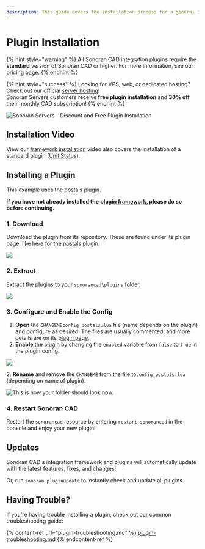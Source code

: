 ```yaml
---
description: This guide covers the installation process for a general integration plugin.
---
```


# Plugin Installation

{% hint style="warning" %}
All Sonoran CAD integration plugins require the **standard** version of Sonoran CAD or higher. For more information, see our [pricing ](../../../pricing/faq/)page.
{% endhint %}

{% hint style="success" %}
Looking for VPS, web, or dedicated hosting? Check out our official [server hosting](../../../other-products/server-hosting.md)!\
Sonoran Servers customers receive **free plugin installation** and **30% off** their monthly CAD subscription!
{% endhint %}

![Sonoran Servers - Discount and Free Plugin Installation](../../../.gitbook/assets/banner\_3.png)

## Installation Video

View our [framework installation](https://youtu.be/EsQWGnyrvm8) video also covers the installation of a standard plugin ([Unit Status](../available-plugins/unit-status.md)).

## Installing a Plugin

This example uses the postals plugin.

**If you have not already installed the** [**plugin framework**](../framework-installation.md)**, please do so before continuing.**

### 1. Download

Download the plugin from its repository. These are found under its plugin page, like [here](../available-plugins/postals.md) for the postals plugin.

![](../../../.gitbook/assets/plugin\_1.png)

### 2. Extract

Extract the plugins to your `sonorancad\plugins` folder.

![](../../../.gitbook/assets/plugin\_2.png)

### 3. Configure and Enable the Config

1. **Open** the `CHANGEMEconfig_postals.lua` file (name depends on the plugin) and configure as desired. The files are usually commented, and more details are on its [plugin page](../available-plugins/postals.md).&#x20;
2. **Enable** the plugin by changing the `enabled` variable from `false` to `true` in the plugin config.

![](../../../.gitbook/assets/screen-shot-2020-05-25-at-10.00.45-pm.png)

2\. **Rename** and remove the `CHANGEME` from the file to`config_postals.lua` (depending on name of plugin).

![This is how your folder should look now.](../../../.gitbook/assets/plugin\_3.png)

### 4. Restart Sonoran CAD

Restart the `sonorancad` resource by entering `restart sonorancad` in the console and enjoy your new plugin!

## Updates

Sonoran CAD's integration framework and plugins will automatically update with the latest features, fixes, and changes!

Or, run `sonoran pluginupdate` to instantly check and update all plugins.

## Having Trouble?

If you're having trouble installing a plugin, check out our common troubleshooting guide:

{% content-ref url="plugin-troubleshooting.md" %}
[plugin-troubleshooting.md](plugin-troubleshooting.md)
{% endcontent-ref %}

